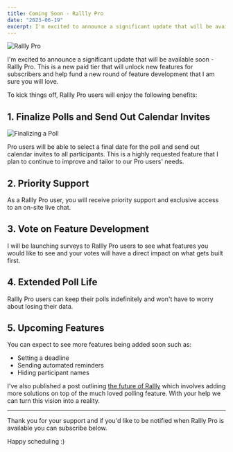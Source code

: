```yaml
---
title: Coming Soon - Rallly Pro
date: "2023-06-19"
excerpt: I'm excited to announce a significant update that will be available soon.
---
```


![Rallly Pro](/static/images/introducing-rallly-pro/pro-splash.svg)

I'm excited to announce a significant update that will be available soon - Rallly Pro. This is a new paid tier that will unlock new features for subscribers and help fund a new round of feature development that I am sure you will love.

To kick things off, Rallly Pro users will enjoy the following benefits:

## 1. Finalize Polls and Send Out Calendar Invites

![Finalizing a Poll](/static/images/introducing-rallly-pro/finalize-poll-demo.gif)

Pro users will be able to select a final date for the poll and send out calendar invites to all participants. This is a highly requested feature that I plan to continue to improve and tailor to our Pro users' needs.

## 2. Priority Support

As a Rallly Pro user, you will receive priority support and exclusive access to an on-site live chat.

## 3. Vote on Feature Development

I will be launching surveys to Rallly Pro users to see what features you would like to see and your votes will have a direct impact on what gets built first.

## 4. Extended Poll Life

Rallly Pro users can keep their polls indefinitely and won't have to worry about losing their data.

## 5. Upcoming Features

You can expect to see more features being added soon such as:

- Setting a deadline
- Sending automated reminders
- Hiding participant names

I've also published a post outlining [the future of Rallly](/blog/the-future-of-rallly) which involves adding more solutions on top of the much loved polling feature. With your help we can turn this vision into a reality.

---

Thank you for your support and if you'd like to be notified when Rallly Pro is available you can subscribe below.

Happy scheduling :)
